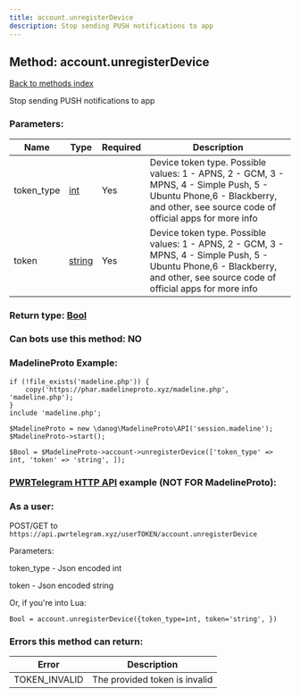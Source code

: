 ```yaml
---
title: account.unregisterDevice
description: Stop sending PUSH notifications to app
---
```

## Method: account.unregisterDevice  
[Back to methods index](index.md)


Stop sending PUSH notifications to app

### Parameters:

| Name     |    Type       | Required | Description |
|----------|---------------|----------|-------------|
|token\_type|[int](../types/int.md) | Yes|Device token type. Possible values: 1 - APNS, 2 - GCM, 3 - MPNS, 4 - Simple Push, 5 - Ubuntu Phone,6 - Blackberry, and other, see source code of official apps for more info|
|token|[string](../types/string.md) | Yes|Device token type. Possible values: 1 - APNS, 2 - GCM, 3 - MPNS, 4 - Simple Push, 5 - Ubuntu Phone,6 - Blackberry, and other, see source code of official apps for more info|


### Return type: [Bool](../types/Bool.md)

### Can bots use this method: **NO**


### MadelineProto Example:


```
if (!file_exists('madeline.php')) {
    copy('https://phar.madelineproto.xyz/madeline.php', 'madeline.php');
}
include 'madeline.php';

$MadelineProto = new \danog\MadelineProto\API('session.madeline');
$MadelineProto->start();

$Bool = $MadelineProto->account->unregisterDevice(['token_type' => int, 'token' => 'string', ]);
```

### [PWRTelegram HTTP API](https://pwrtelegram.xyz) example (NOT FOR MadelineProto):



### As a user:

POST/GET to `https://api.pwrtelegram.xyz/userTOKEN/account.unregisterDevice`

Parameters:

token_type - Json encoded int

token - Json encoded string




Or, if you're into Lua:

```
Bool = account.unregisterDevice({token_type=int, token='string', })
```

### Errors this method can return:

| Error    | Description   |
|----------|---------------|
|TOKEN_INVALID|The provided token is invalid|


